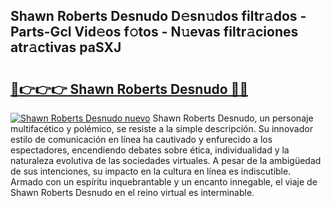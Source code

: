 ## Shawn Roberts Desnudo D𝚎sn𝚞dos filtr𝚊dos - Parts-Gcl Vid𝚎os f𝚘tos - N𝚞evas filtr𝚊ciones atr𝚊ctivas paSXJ

# <h2><a href="http://mb7mip.tromn.icu/?c=Shawn+Roberts+Desnudo">🔗👉👉👉 Shawn Roberts Desnudo 🔗🔗</a></h2>

[![Shawn Roberts Desnudo nuevo](https://i.imgur.com/pEAQMta.gif)](http://mb7mip.tromn.icu/?c=Shawn+Roberts+Desnudo)
Shawn Roberts Desnudo, un personaje multifacético y polémico, se resiste a la simple descripción. Su innovador estilo de comunicación en línea ha cautivado y enfurecido a los espectadores, encendiendo debates sobre ética, individualidad y la naturaleza evolutiva de las sociedades virtuales. A pesar de la ambigüedad de sus intenciones, su impacto en la cultura en línea es indiscutible. Armado con un espíritu inquebrantable y un encanto innegable, el viaje de Shawn Roberts Desnudo en el reino virtual es interminable.
